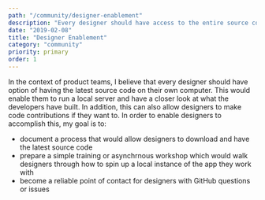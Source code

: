 ```yaml
---
path: "/community/designer-enablement"
description: "Every designer should have access to the entire source code"
date: "2019-02-08"
title: "Designer Enablement"
category: "community"
priority: primary
order: 1
---
```


In the context of product teams, I believe that every designer should have option of having the latest source code on their own computer. This would enable them to run a local server and have a closer look at what the developers have built. In addition, this can also allow designers to make code contributions if they want to. In order to enable designers to accomplish this, my goal is to:  

  - document a process that would allow designers to download and have the latest source code
  - prepare a simple training or asynchrnous workshop which would walk designers through how to spin up a local instance of the app they work with
  - become a reliable point of contact for designers with GitHub questions or issues
